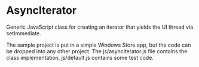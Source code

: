 AsyncIterator
=============

Generic JavaScript class for creating an iterator that yields the UI thread via setImmediate.

The sample project is put in a simple Windows Store app, but the code can be dropped into any other project. The js/asynciterator.js file contains the class implementation, js/default.js contains some test code.

